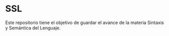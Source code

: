 # SSL
Este repositorio tiene el objetivo de guardar el avance de la materia Sintaxis y Semántica del Lenguaje.
